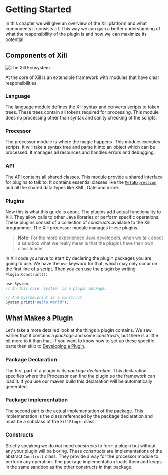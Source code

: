 # Getting Started

In this chapter we will give an overview of the Xill platform and what components it consists of. This way we can gain a better understanding of what the responsibility of the plugin is and how we can maximize its potential.

## Components of Xill

![The Xill Ecosystem](images/xill_components.png)

At the core of Xill is an extensible framework with modules that have clear responsibilities. 

### Language

The language module defines the Xill syntax and converts scripts to token trees. These trees contain all tokens required for processing. This module does no processing other than syntax and sanity checking of the scripts.

### Processor

The processor module is where the magic happens. This module executes scripts. It will take a syntax tree and parse it into an object which can be processed. It manages all resources and handles errors and debugging.

### API

The API contains all shared classes. This module provide a shared interface for plugins to talk to. It contains essential classes like the [`MetaExpression`](#metaexpression) and all the shared data types like XML, Date and more.

### Plugins

Now this is what this guide is about. The plugins add actual functionality to Xill. They allow calls to other Java libraries or perform specific operations. These plugins consist of a collection of *constructs* available to the Xill programmer. The Xill processor module manages these plugins.

> **Note:** For the more experienced Java developers, when we talk about a sandbox what we really mean is that the plugins have their own class loader.

In Xill code you have to start by declaring the plugin packages you are going to use. We have the `use` keyword for that, which may only occur on the first line of a script. Then you can use the plugin by writing `Plugin.Construct()`:

```javascript
use System;
// In this case `System` is a plugin package.

// And System.print is a construct.
System.print("Hello World");
```

## What Makes a Plugin

Let's take a more detailed look at the things a plugin contains. We saw earlier that it contains a *package* and some *constructs*, but there is a little bit more to it than that. If you want to know how to set up these specific parts then skip to [Developing a Plugin](#developing-a-plugin).

### Package Declaration

The first part of a plugin is its *package declaration*. This declaration specifies where the Processor can find the plugin so the framework can load it. If you use our maven build this declaration will be automatically generated.

### Package Implementation

The second part is the actual implementation of the package. This implementation is the class referenced by the package declaration and must be a subclass of the `XillPlugin` class.

### Constructs

Strictly speaking we do not need *constructs* to form a plugin but without any your plugin will be boring. These *constructs* are implementations of the abstract `Construct` class. They provide a way for the processor module to perform any operation. The package implementation loads them and keeps in the same sandbox as the other constructs in that package.
